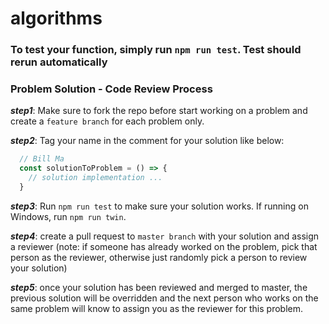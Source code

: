 # algorithms

### To test your function, simply run `npm run test`. Test should rerun automatically

### Problem Solution - Code Review Process 
***step1***: Make sure to fork the repo before start working on a problem and create a `feature branch` for each problem only. 

***step2***: Tag your name in the comment for your solution like below: 

```javascript
  // Bill Ma
  const solutionToProblem = () => {
    // solution implementation ...
  }
```
***step3***: Run `npm run test` to make sure your solution works. If running on Windows, run `npm run twin`.


***step4***: create a pull request to `master branch` with your solution and assign a reviewer (note: if someone has already worked on the problem, pick that person as the reviewer, otherwise just randomly pick a person to review your solution)

***step5***: once your solution has been reviewed and merged to master, the previous solution will be overridden and the next person who works on the same problem will know to assign you as the reviewer for this problem.  

